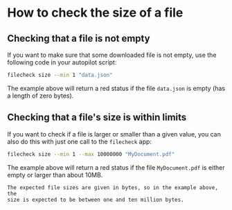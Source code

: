 # How to check the size of a file

## Checking that a file is not empty

If you want to make sure that some downloaded file is not empty,
use the following code in your autopilot script:

```bash
filecheck size --min 1 "data.json"
```

The example above will return a red status if the file `data.json`
is empty (has a length of zero bytes).

## Checking that a file's size is within limits

If you want to check if a file is larger or smaller than a given value,
you can also do this with just one call to the `filecheck` app:

```bash
filecheck size --min 1 --max 10000000 "MyDocument.pdf"
```

The example above will return a red status if the file `MyDocument.pdf`
is either empty or larger than about 10MB.

```{note}
The expected file sizes are given in bytes, so in the example above, the
size is expected to be between one and ten million bytes.
```
